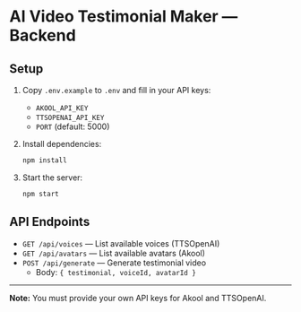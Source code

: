 # AI Video Testimonial Maker — Backend

## Setup

1. Copy `.env.example` to `.env` and fill in your API keys:
   - `AKOOL_API_KEY`
   - `TTSOPENAI_API_KEY`
   - `PORT` (default: 5000)

2. Install dependencies:
   ```bash
   npm install
   ```

3. Start the server:
   ```bash
   npm start
   ```

## API Endpoints

- `GET /api/voices` — List available voices (TTSOpenAI)
- `GET /api/avatars` — List available avatars (Akool)
- `POST /api/generate` — Generate testimonial video
  - Body: `{ testimonial, voiceId, avatarId }`

---

**Note:** You must provide your own API keys for Akool and TTSOpenAI. 